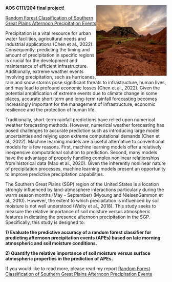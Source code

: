 **AOS C111/204 final project!** <img align="right" width="220" height="220" src="/assets/IMG/oklahoma.png">   

[Random Forest Classification of Southern Great Plains Afternoon Precipitation Events](https://arosenaos.github.io/project.html)

Precipitation is a vital resource for urban water facilities, agricultural needs and industrial applications (Chen et al., 2022). Consequently, predicting the timing and amount of precipitation in specific regions is crucial for the development and maintenance of efficient infrastructure. Additionally, extreme weather events involving precipitation, such as hurricanes, rain and snow storms pose significant threats to infrastructure, human lives, and may lead to profound economic losses (Chen et al., 2022). Given the potential amplification of extreme events due to climate change in some places, accurate short-term and long-term rainfall forecasting becomes increasingly important for the management of infrastructure, economic resilience and the protection of human life.  

Traditionally, short-term rainfall predictions have relied upon numerical weather forecasting methods. However, numerical weather forecasting has posed challenges to accurate prediction such as introducing large model uncertainties and relying upon extreme computational demands (Chen et al., 2022). Machine learning models are a useful alternative to conventional models for a few reasons. First, machine learning models offer a relatively inexpensive computational solution to prediction. Second, many models have the advantage of properly handling complex nonlinear relationships from historical data (Mao et al., 2020). Given the inherently nonlinear nature of precipitation processes, machine learning models present an opportunity to improve predictive precipitation capabilities. 

The Southern Great Plains (SGP) region of the United States is a location strongly influenced by land-atmosphere interactions particularly during the warm season months (May - September) (Myoung and NielsenGammon et al., 2010). However, the extent to which precipitation is influenced by soil moisture is not well understood (Welty et al., 2018). This study seeks to measure the relative importance of soil moisture versus atmospheric features in dictating the presence afternoon precipitation in the SGP. Specifically, this study is designed to:

**1) Evaluate the predictive accuracy of a random forest classifier for predicting afternoon precipitation events (APEs) based on late morning atmospheric and soil moisture conditions.**

**2) Quantify the relative importance of soil moisture versus surface atmospheric properties in the prediction of APEs.**  

If you would like to read more, please read my report [Random Forest Classification of Southern Great Plains Afternoon Precipitation Events](https://arosenaos.github.io/project.html)
